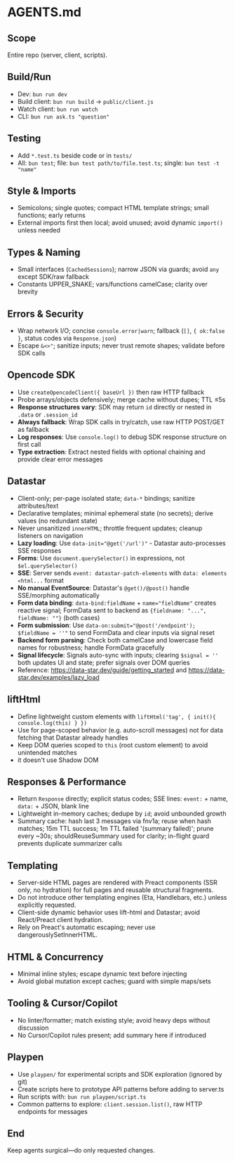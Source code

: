 # AGENTS.md

## Scope
Entire repo (server, client, scripts).

## Build/Run
- Dev: `bun run dev`
- Build client: `bun run build` -> `public/client.js`
- Watch client: `bun run watch`
- CLI: `bun run ask.ts "question"`

## Testing
- Add `*.test.ts` beside code or in `tests/`
- All: `bun test`; file: `bun test path/to/file.test.ts`; single: `bun test -t "name"`

## Style & Imports
- Semicolons; single quotes; compact HTML template strings; small functions; early returns
- External imports first then local; avoid unused; avoid dynamic `import()` unless needed

## Types & Naming
- Small interfaces (`CachedSessions`); narrow JSON via guards; avoid `any` except SDK/raw fallback
- Constants UPPER_SNAKE; vars/functions camelCase; clarity over brevity

## Errors & Security
- Wrap network I/O; concise `console.error|warn`; fallback (`[]`, `{ ok:false }`, status codes via `Response.json`)
- Escape `&<>"`; sanitize inputs; never trust remote shapes; validate before SDK calls

## Opencode SDK
- Use `createOpencodeClient({ baseUrl })` then raw HTTP fallback
- Probe arrays/objects defensively; merge cache without dupes; TTL ≤5s
- **Response structures vary**: SDK may return `id` directly or nested in `.data` or `.session_id`
- **Always fallback**: Wrap SDK calls in try/catch, use raw HTTP POST/GET as fallback
- **Log responses**: Use `console.log()` to debug SDK response structure on first call
- **Type extraction**: Extract nested fields with optional chaining and provide clear error messages

## Datastar
- Client-only; per-page isolated state; `data-*` bindings; sanitize attributes/text
- Declarative templates; minimal ephemeral state (no secrets); derive values (no redundant state)
- Never unsanitized `innerHTML`; throttle frequent updates; cleanup listeners on navigation
- **Lazy loading**: Use `data-init="@get('/url')"` - Datastar auto-processes SSE responses
- **Forms**: Use `document.querySelector()` in expressions, not `$el.querySelector()`
- **SSE**: Server sends `event: datastar-patch-elements` with `data: elements <html...` format
- **No manual EventSource**: Datastar's `@get()/@post()` handle SSE/morphing automatically
- **Form data binding**: `data-bind:fieldName` + `name="fieldName"` creates reactive signal; FormData sent to backend as `{fieldname: "...", fieldName: ""}` (both cases)
- **Form submission**: Use `data-on:submit="@post('/endpoint'); $fieldName = ''"` to send FormData and clear inputs via signal reset
- **Backend form parsing**: Check both camelCase and lowercase field names for robustness; handle FormData gracefully
- **Signal lifecycle**: Signals auto-sync with inputs; clearing `$signal = ''` both updates UI and state; prefer signals over DOM queries
- Reference: https://data-star.dev/guide/getting_started and https://data-star.dev/examples/lazy_load

## liftHtml
- Define lightweight custom elements with `liftHtml('tag', { init(){ console.log(this) } })`
- Use for page-scoped behavior (e.g. auto-scroll messages) not for data fetching that Datastar already handles
- Keep DOM queries scoped to `this` (root custom element) to avoid unintended matches
- it doesn't use Shadow DOM

## Responses & Performance
- Return `Response` directly; explicit status codes; SSE lines: `event:` + name, `data:` + JSON, blank line
- Lightweight in-memory caches; dedupe by `id`; avoid unbounded growth
- Summary cache: hash last 3 messages via fnv1a; reuse when hash matches; 15m TTL success; 1m TTL failed '(summary failed)'; prune every ~30s; shouldReuseSummary used for clarity; in-flight guard prevents duplicate summarizer calls

## Templating
- Server-side HTML pages are rendered with Preact components (SSR only, no hydration) for full pages and reusable structural fragments.
- Do not introduce other templating engines (Eta, Handlebars, etc.) unless explicitly requested.
- Client-side dynamic behavior uses lift-html and Datastar; avoid React/Preact client hydration.
- Rely on Preact's automatic escaping; never use dangerouslySetInnerHTML.

## HTML & Concurrency
- Minimal inline styles; escape dynamic text before injecting
- Avoid global mutation except caches; guard with simple maps/sets

## Tooling & Cursor/Copilot
- No linter/formatter; match existing style; avoid heavy deps without discussion
- No Cursor/Copilot rules present; add summary here if introduced

## Playpen
- Use `playpen/` for experimental scripts and SDK exploration (ignored by git)
- Create scripts here to prototype API patterns before adding to server.ts
- Run scripts with: `bun run playpen/script.ts`
- Common patterns to explore: `client.session.list()`, raw HTTP endpoints for messages

## End
Keep agents surgical—do only requested changes.
